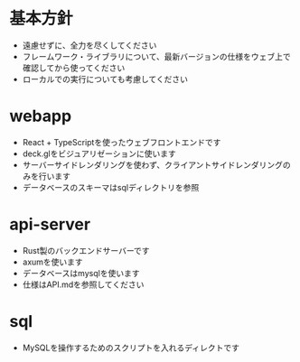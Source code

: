 # 基本方針
- 遠慮せずに、全力を尽くしてください
- フレームワーク・ライブラリについて、最新バージョンの仕様をウェブ上で確認してから使ってください
- ローカルでの実行についても考慮してください

# webapp
- React + TypeScriptを使ったウェブフロントエンドです
- deck.glをビジュアリゼーションに使います
- サーバーサイドレンダリングを使わず、クライアントサイドレンダリングのみを行います
- データベースのスキーマはsqlディレクトリを参照

# api-server
- Rust製のバックエンドサーバーです
- axumを使います
- データベースはmysqlを使います
- 仕様はAPI.mdを参照してください

# sql
- MySQLを操作するためのスクリプトを入れるディレクトです
